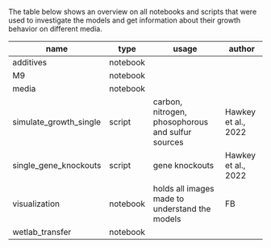 The table below shows an overview on all notebooks and scripts that were used to investigate the models and get information about their growth behavior on different media.

**name** | **type** | **usage** | **author**
--- | --- | --- | ---
additives | notebook
M9 | notebook
media | notebook
simulate_growth_single | script | carbon, nitrogen, phosophorous and sulfur sources | Hawkey et al., 2022
single_gene_knockouts | script | gene knockouts | Hawkey et al., 2022
visualization | notebook | holds all images made to understand the models | FB
wetlab_transfer | notebook
